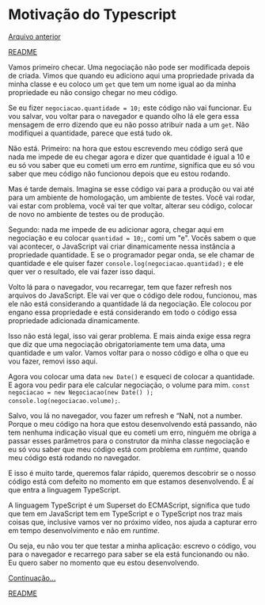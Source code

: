 # Motivação do Typescript

[Arquivo anterior](/estudos/finalizandoModeloNegociacao.md)


[README](/README.md)

Vamos primeiro checar. Uma negociação não pode ser modificada depois de criada. Vimos que quando eu adiciono aqui uma propriedade privada da minha classe e eu coloco um `get` que tem um nome igual ao da minha propriedade eu não consigo chegar no meu código.

Se eu fizer `negociacao.quantidade = 10;` este código não vai funcionar. Eu vou salvar, vou voltar para o navegador e quando olho lá ele gera essa mensagem de erro dizendo que eu não posso atribuir nada a um `get`. Não modifiquei a quantidade, parece que está tudo ok.

Não está. Primeiro: na hora que estou escrevendo meu código será que nada me impede de eu chegar agora e dizer que quantidade é igual a 10 e eu só vou saber que eu cometi um erro em *runtime*, significa que eu só vou saber que meu código não funcionou depois que eu estou rodando.

Mas é tarde demais. Imagina se esse código vai para a produção ou vai até para um ambiente de homologação, um ambiente de testes. Você vai rodar, vai estar com problema, você vai ter que voltar, alterar seu código, colocar de novo no ambiente de testes ou de produção.

Segundo: nada me impede de eu adicionar agora, chegar aqui em negociação e eu colocar `quantidad = 10;`, comi um "e". Vocês sabem o que vai acontecer, o JavaScript vai criar dinamicamente nessa instância a propriedade quantidade. E se o programador pegar onda, se ele chamar de quantidade e ele quiser fazer `console.log(negociacao.quantidad);` e ele quer ver o resultado, ele vai fazer isso daqui.

Volto lá para o navegador, vou recarregar, tem que fazer refresh nos arquivos do JavaScript. Ele vai ver que o código dele rodou, funcionou, mas ele não está considerando a quantidade lá da negociação. Ele colocou por engano essa propriedade e está considerando em todo o código essa propriedade adicionada dinamicamente.

Isso não está legal, isso vai gerar problema. E mais ainda exige essa regra que diz que uma negociação obrigatoriamente tem uma data, uma quantidade e um valor. Vamos voltar para o nosso código e olha o que eu vou fazer, removi isso aqui.

Agora vou colocar uma data `new Date()` e esqueci de colocar a quantidade. E agora vou pedir para ele calcular negociação, o volume para mim. `const negociacao = new Negociacao(new Date() ); console.log(negociacao.volume);`.

Salvo, vou lá no navegador, vou fazer um refresh e “NaN, not a number. Porque o meu código na hora que estou desenvolvendo está passando, não tem nenhuma indicação visual que eu cometi um erro, ninguém me obriga a passar esses parâmetros para o construtor da minha classe negociação e eu só vou saber que meu código está com problema em *runtime*, quando meu código está rodando no navegador.

E isso é muito tarde, queremos falar rápido, queremos descobrir se o nosso código está com defeito no momento em que estamos desenvolvendo. É aí que entra a linguagem TypeScript.

A linguagem TypeScript é um Superset do ECMAScript, significa que tudo que tem em JavaScript tem em TypeScript e o TypeScript nos traz mais coisas que, inclusive vamos ver no próximo vídeo, nos ajuda a capturar erro em tempo desenvolvimento e não em *runtime*.

Ou seja, eu não vou ter que testar a minha aplicação: escrevo o código, vou para o navegador e recarrego para saber se ela está funcionando ou não. Eu quero saber no momento que eu estou desenvolvendo.

[Continuação...](/estudos/instalandoTypescript.md)


[README](/README.md)